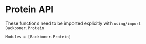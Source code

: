 # Protein API

These functions need to be imported explicitly with `using/import Backboner.Protein`

```@autodocs
Modules = [Backboner.Protein]
```